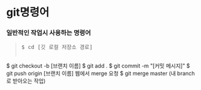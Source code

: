 # git명령어

### 일반적인 작업시 사용하는 명령어
><pre>$ cd [깃 로컬 저장소 경로]
$ git checkout -b [브랜치 이름]
$ git add .
$ git commit -m "[커밋 메시지]"
$ git push origin [브랜치 이름]
 웹에서 merge 요청
$ git merge master (내 branch로 받아오는 작업)</pre>


